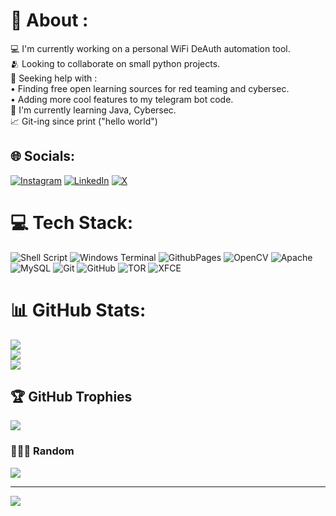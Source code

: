 # 🥷 About :
💻 I'm currently working on a personal WiFi DeAuth automation tool. <br>🫂 Looking to collaborate on small python projects. <br>🤖 Seeking help with :<br>• Finding free open learning sources for red teaming and cybersec. <br>• Adding more cool features to my telegram bot code. <br>👣 I'm currently learning Java, Cybersec. <br>📈 Git-ing since print ("hello world") 


## 🌐 Socials:
[![Instagram](https://img.shields.io/badge/Instagram-%23E4405F.svg?logo=Instagram&logoColor=white)](https://instagram.com/ashmilkurikkal) [![LinkedIn](https://img.shields.io/badge/LinkedIn-%230077B5.svg?logo=linkedin&logoColor=white)](https://www.linkedin.com/in/muhammed-ashmil-kurikkal-6479062b5?utm_source=share&utm_campaign=share_via&utm_content=profile&utm_medium=android_app) [![X](https://img.shields.io/badge/X-black.svg?logo=X&logoColor=white)](https://x.com/ashmilkurikkal) 

# 💻 Tech Stack:
![Shell Script](https://img.shields.io/badge/shell_script-%23121011.svg?style=plastic&logo=gnu-bash&logoColor=white) ![Windows Terminal](https://img.shields.io/badge/Windows%20Terminal-%234D4D4D.svg?style=plastic&logo=windows-terminal&logoColor=white) ![GithubPages](https://img.shields.io/badge/github%20pages-121013?style=plastic&logo=github&logoColor=white) ![OpenCV](https://img.shields.io/badge/opencv-%23white.svg?style=plastic&logo=opencv&logoColor=white) ![Apache](https://img.shields.io/badge/apache-%23D42029.svg?style=plastic&logo=apache&logoColor=white) ![MySQL](https://img.shields.io/badge/mysql-4479A1.svg?style=plastic&logo=mysql&logoColor=white) ![Git](https://img.shields.io/badge/git-%23F05033.svg?style=plastic&logo=git&logoColor=white) ![GitHub](https://img.shields.io/badge/github-%23121011.svg?style=plastic&logo=github&logoColor=white) ![TOR](https://img.shields.io/badge/tor-%237E4798.svg?style=plastic&logo=tor-project&logoColor=white) ![XFCE](https://img.shields.io/badge/XFCE-%232284F2.svg?style=plastic&logo=xfce&logoColor=white)

# 📊 GitHub Stats:
![](https://github-readme-stats.vercel.app/api?username=Ashmil-Kurikkal&theme=dark&hide_border=false&include_all_commits=false&count_private=false)<br/>
![](https://github-readme-streak-stats.herokuapp.com/?user=Ashmil-Kurikkal&theme=dark&hide_border=false)<br/>
![](https://github-readme-stats.vercel.app/api/top-langs/?username=Ashmil-Kurikkal&theme=dark&hide_border=false&include_all_commits=false&count_private=false&layout=compact)

## 🏆 GitHub Trophies
![](https://github-profile-trophy.vercel.app/?username=Ashmil-Kurikkal&theme=radical&no-frame=true&no-bg=true&margin-w=4)

### 🚶🏽‍♂️ Random 
![](https://quotes-github-readme.vercel.app/api?type=horizontal&theme=light)

---
[![](https://visitcount.itsvg.in/api?id=Ashmil-Kurikkal&icon=5&color=3)](https://visitcount.itsvg.in)

<!-- Proudly created with GPRM ( https://gprm.itsvg.in ) -->
